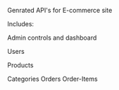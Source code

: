 Genrated API's for E-commerce site 



Includes:



Admin controls and dashboard

Users

Products
 
Categories
Orders
Order-Items
